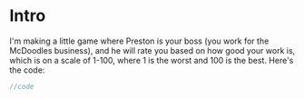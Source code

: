# Intro
I'm making a little game where Preston is your boss (you work for the McDoodles business), and he will rate you based on how good your work is, which is on a scale of 1-100, where 1 is the worst and 100 is the best. Here's the code:
```js
//code
```
